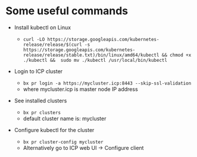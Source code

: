 # Some useful commands

- Install kubectl on Linux
  - ```curl -LO https://storage.googleapis.com/kubernetes-release/release/$(curl -s https://storage.googleapis.com/kubernetes-release/release/stable.txt)/bin/linux/amd64/kubectl && chmod +x ./kubectl &&  sudo mv ./kubectl /usr/local/bin/kubectl```

- Login to ICP cluster
  - ```bx pr login -a https://mycluster.icp:8443 --skip-ssl-validation```
  - where mycluster.icp is master node IP address

- See installed clusters
  - ```bx pr clusters```
  - default cluster name is: mycluster

- Configure kubectl for the cluster
  - ```bx pr cluster-config mycluster```
  - Alternatively go to ICP web UI -> Configure client




  

